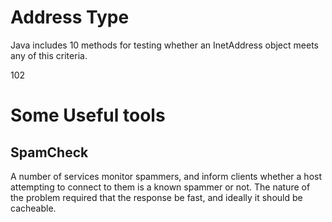 # Address Type

Java includes 10 methods for testing whether an 
InetAddress object meets any of this criteria. 

102

# Some Useful tools

## SpamCheck

A number of services monitor spammers, and inform clients 
whether a host attempting to connect to them is a known spammer
or not. The nature of the problem required that the response be fast,
and ideally it should be cacheable. 